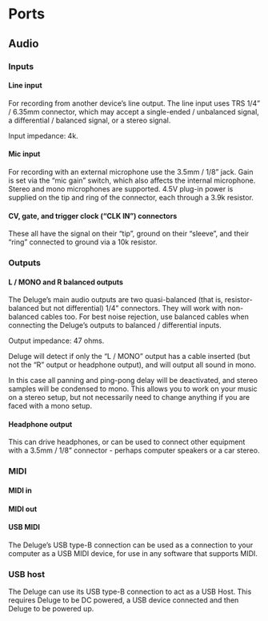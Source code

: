 # Ports
## Audio

### Inputs

#### Line input

For recording from another device’s line output. The line input uses TRS 1/4” / 6.35mm connector, which may accept a single-ended / unbalanced signal, a differential / balanced signal, or a stereo signal. 

Input impedance: 4k.

#### Mic input

For recording with an external microphone use the 3.5mm / 1/8” jack. Gain is set via the “mic gain” switch, which also affects the internal microphone. Stereo and mono microphones are supported. 4.5V plug-in power is supplied on the tip and ring of the connector, each through a 3.9k resistor.

#### CV, gate, and trigger clock (“CLK IN”) connectors

These all have the signal on their “tip”, ground on their “sleeve”, and their
“ring” connected to ground via a 10k resistor.

### Outputs

#### L / MONO and R balanced outputs

The Deluge’s main audio outputs are two quasi-balanced (that is, resistor-balanced but not differential) 1/4" connectors. They will work with non-balanced cables too. For best noise rejection, use balanced cables when connecting the Deluge’s outputs to balanced / differential inputs. 

Output impedance: 47 ohms.

Deluge will detect if only the “L / MONO” output has a cable inserted (but not the “R” output or headphone output), and will output all sound in mono.

In this case all panning and ping-pong delay will be deactivated, and stereo samples will be condensed to mono. This allows you to work on your music on a stereo setup, but not necessarily need to change anything if you are faced with a mono setup.

#### Headphone output

This can drive headphones, or can be used to connect other equipment with a 3.5mm / 1/8” connector - perhaps computer speakers or a car stereo.

### MIDI
#### MIDI in
#### MIDI out
#### USB MIDI

The Deluge’s USB type-B connection can be used as a connection to your computer as a USB MIDI device, for use in any software that supports MIDI.

### USB host

The Deluge can use its USB type-B connection to act as a USB Host. This requires Deluge to be DC powered, a USB device connected and then Deluge to be powered up.